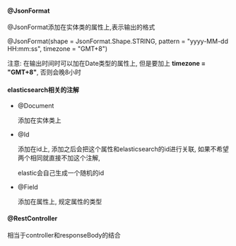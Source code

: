 #### @JsonFormat

@JsonFormat添加在实体类的属性上,表示输出的格式

@JsonFormat(shape = JsonFormat.Shape.STRING, pattern = "yyyy-MM-dd HH:mm:ss", timezone = "GMT+8")

注意: 在输出时间时可以加在Date类型的属性上,  但是要加上 **timezone = "GMT+8"**, 否则会晚8小时

#### elasticsearch相关的注解

- @Document

  添加在实体类上

- @Id

  添加在id上, 添加之后会把这个属性和elasticsearch的id进行关联, 如果不希望两个相同就直接不加这个注解, 

  elastic会自己生成一个随机的id

- @Field

  添加在属性上, 规定属性的类型

#### @RestController

相当于controller和responseBody的结合

